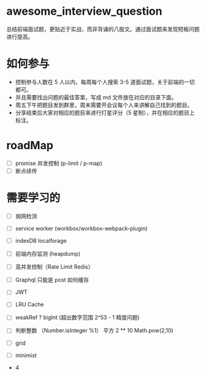 # awesome_interview_question

总结前端面试题，更贴近于实战，而非背诵的八股文。通过面试题来发现短板问题进行提高。

# 如何参与

- 控制参与人数在 5 人以内，每周每个人搜索 3-5 道面试题，关于前端的一切都可。
- 并且需要找出问题的最佳答案，写成 md 文件放在对应的目录下面。
- 周五下午把题目发到群里，周末需要开会议每个人来讲解自己找到的题目。
- 分享结束后大家对相应的题目来进行打星评分（5 星制），并在相应的题目上标注。

# roadMap

- [ ] promise 并发控制 (p-limit / p-map)
- [ ] 断点续传

# 需要学习的

- [ ] 弱网检测
- [ ] service worker (workbox/workbox-webpack-plugin)
- [ ] indexDB localforage
- [ ] 前端内存监测 (heapdump)
- [ ] 高并发控制（Rate Limit Redis）
- [ ] Graphql 只能是 post 如何缓存
- [ ] JWT

- [ ] LRU Cache
- [ ] weakRef ? bigInt (超出数字范围 2^53 - 1 精度问题)
- [ ] 判断整数 （Number.isInteger %1） 平方 2 \*\* 10 Math.pow(2,10)
- [ ] grid
- [ ] minimist

- 4
